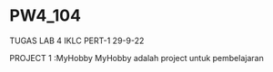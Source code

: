 # PW4_104
TUGAS LAB 4 IKLC PERT-1 29-9-22


PROJECT 1 :MyHobby
MyHobby adalah project untuk pembelajaran 
